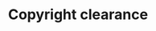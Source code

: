 ---
title: Copyright clearance
longTitle: 'Copyright clearance'
tags:
- gccommon
relatedTerm:
- "[[Publishing Copyright]]"
---